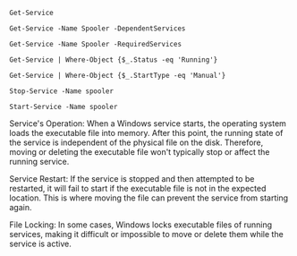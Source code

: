`Get-Service`

`Get-Service -Name Spooler -DependentServices`

`Get-Service -Name Spooler -RequiredServices`

`Get-Service | Where-Object {$_.Status -eq 'Running'}`

`Get-Service | Where-Object {$_.StartType -eq 'Manual'}`

`Stop-Service -Name spooler`

`Start-Service -Name spooler`

Service's Operation: When a Windows service starts, the operating system loads the executable file into memory. After this point, the running state of the service is independent of the physical file on the disk. Therefore, moving or deleting the executable file won't typically stop or affect the running service.

Service Restart: If the service is stopped and then attempted to be restarted, it will fail to start if the executable file is not in the expected location. This is where moving the file can prevent the service from starting again.

File Locking: In some cases, Windows locks executable files of running services, making it difficult or impossible to move or delete them while the service is active.